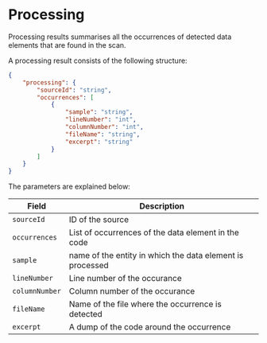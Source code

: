 # Processing

Processing results summarises all the occurrences of detected data elements that are found in the scan.

A processing result consists of the following structure:

```json
{
    "processing": {
        "sourceId": "string",
        "occurrences": [
            {
                "sample": "string",
                "lineNumber": "int",
                "columnNumber": "int",
                "fileName": "string",
                "excerpt": "string"
            }
        ]
    }
}
```

The parameters are explained below:

| **Field**      | **Description**                                           |
| -------------- | --------------------------------------------------------- |
| `sourceId`     | ID of the source                                          |
| `occurrences`  | List of occurrences of the data element in the code       |
| `sample`       | name of the entity in which the data element is processed |
| `lineNumber`   | Line number of the occurance                              |
| `columnNumber` | Column number of the occurance                            |
| `fileName`     | Name of the file where the occurrence is detected         |
| `excerpt`      | A dump of the code around the occurrence                  |
